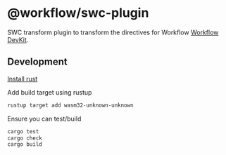 # @workflow/swc-plugin

SWC transform plugin to transform the directives for Workflow [Workflow DevKit](https://useworkflow.dev).

## Development

[Install rust](https://www.rust-lang.org/tools/install)

Add build target using rustup

```bash
rustup target add wasm32-unknown-unknown
```

Ensure you can test/build

```bash
cargo test
cargo check
cargo build
```
